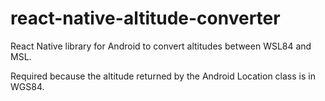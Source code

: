 # react-native-altitude-converter

React Native library for Android to convert altitudes between WSL84 and MSL.

Required because the altitude returned by the Android Location class is in WGS84.
